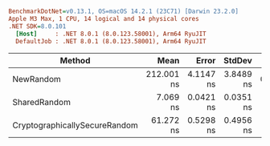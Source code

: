``` ini

BenchmarkDotNet=v0.13.1, OS=macOS 14.2.1 (23C71) [Darwin 23.2.0]
Apple M3 Max, 1 CPU, 14 logical and 14 physical cores
.NET SDK=8.0.101
  [Host]     : .NET 8.0.1 (8.0.123.58001), Arm64 RyuJIT
  DefaultJob : .NET 8.0.1 (8.0.123.58001), Arm64 RyuJIT


```
|                        Method |       Mean |     Error |    StdDev |  Gen 0 | Allocated |
|------------------------------ |-----------:|----------:|----------:|-------:|----------:|
|                     NewRandom | 212.001 ns | 4.1147 ns | 3.8489 ns | 0.0086 |      72 B |
|                  SharedRandom |   7.069 ns | 0.0421 ns | 0.0351 ns |      - |         - |
| CryptographicallySecureRandom |  61.272 ns | 0.5298 ns | 0.4956 ns |      - |         - |
